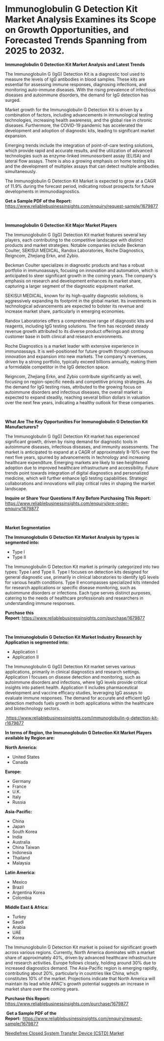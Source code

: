 <p><h1>Immunoglobulin G Detection Kit Market Analysis Examines its Scope on Growth Opportunities, and Forecasted Trends Spanning from 2025 to 2032.</h1></p><p><strong>Immunoglobulin G Detection Kit Market Analysis and Latest Trends</strong></p>
<p><p>The Immunoglobulin G (IgG) Detection Kit is a diagnostic tool used to measure the levels of IgG antibodies in blood samples. These kits are essential for assessing immune responses, diagnosing infections, and monitoring auto-immune diseases. With the rising prevalence of infectious diseases and autoimmune disorders, the demand for IgG detection has surged.</p><p>Market growth for the Immunoglobulin G Detection Kit is driven by a combination of factors, including advancements in immunological testing technologies, increasing health awareness, and the global rise in chronic diseases. Furthermore, the COVID-19 pandemic has accelerated the development and adoption of diagnostic kits, leading to significant market expansion. </p><p>Emerging trends include the integration of point-of-care testing solutions, which provide rapid and accurate results, and the utilization of advanced technologies such as enzyme-linked immunosorbent assay (ELISA) and lateral flow assays. There is also a growing emphasis on home testing kits and the development of multiplex assays that can detect multiple antibodies simultaneously. </p><p>The Immunoglobulin G Detection Kit Market is expected to grow at a CAGR of 11.9% during the forecast period, indicating robust prospects for future developments in immunodiagnostics.</p></p>
<p><strong>Get a Sample PDF of the Report:&nbsp;</strong> <a href="https://www.reliablebusinessinsights.com/enquiry/request-sample/1679877?utm_campaign=3193&utm_medium=2&utm_source=Github&utm_content=ia&utm_term=25032025&utm_id=immunoglobulin-g-detection-kit">https://www.reliablebusinessinsights.com/enquiry/request-sample/1679877</a></p>
<p>&nbsp;</p>
<p><strong>Immunoglobulin G Detection Kit Major Market Players</strong></p>
<p><p>The Immunoglobulin G (IgG) Detection Kit market features several key players, each contributing to the competitive landscape with distinct products and market strategies. Notable companies include Beckman Coulter, SEKISUI MEDICAL, Randox Laboratories, Roche Diagnostics, Reigncom, Zhejiang Erkn, and Zybio. </p><p>Beckman Coulter specializes in diagnostic products and has a robust portfolio in immunoassays, focusing on innovation and automation, which is anticipated to steer significant growth in the coming years. The company's emphasis on research and development enhances its market share, capturing a larger segment of the diagnostic equipment market.</p><p>SEKISUI MEDICAL, known for its high-quality diagnostic solutions, is aggressively expanding its footprint in the global market. Its investments in technological advancements are expected to bolster its revenue and increase market share, particularly in emerging economies.</p><p>Randox Laboratories offers a comprehensive range of diagnostic kits and reagents, including IgG testing solutions. The firm has recorded steady revenue growth attributed to its diverse product offerings and strong customer base in both clinical and research environments.</p><p>Roche Diagnostics is a market leader with extensive experience in immunoassays. It is well-positioned for future growth through continuous innovation and expansion into new markets. The company's revenues, driven by a strong portfolio, typically exceed billions annually, making them a formidable competitor in the IgG detection space.</p><p>Reigncom, Zhejiang Erkn, and Zybio contribute significantly as well, focusing on region-specific needs and competitive pricing strategies. As the demand for IgG testing rises, attributed to the growing focus on autoimmune disorders and infectious diseases, the overall market is expected to expand steadily, reaching several billion dollars in valuation over the next few years, indicating a healthy outlook for these companies.</p></p>
<p>&nbsp;</p>
<p><strong>What Are The Key Opportunities For Immunoglobulin G Detection Kit Manufacturers?</strong></p>
<p><p>The Immunoglobulin G (IgG) Detection Kit market has experienced significant growth, driven by rising demand for diagnostic tools in autoimmune diseases, infectious diseases, and immunity assessments. The market is anticipated to expand at a CAGR of approximately 8-10% over the next five years, spurred by advancements in technology and increasing healthcare expenditure. Emerging markets are likely to see heightened adoption due to improved healthcare infrastructure and accessibility. Future trends point towards integration of digital diagnostics and personalized medicine, which will further enhance IgG testing capabilities. Strategic collaborations and innovations will play critical roles in shaping the market landscape.</p></p>
<p><strong>Inquire or Share Your Questions If Any Before Purchasing This Report:</strong> <a href="https://www.reliablebusinessinsights.com/enquiry/pre-order-enquiry/1679877?utm_campaign=3193&utm_medium=2&utm_source=Github&utm_content=ia&utm_term=25032025&utm_id=immunoglobulin-g-detection-kit">https://www.reliablebusinessinsights.com/enquiry/pre-order-enquiry/1679877</a></p>
<p>&nbsp;</p>
<p><strong>Market Segmentation</strong></p>
<p><strong>The Immunoglobulin G Detection Kit Market Analysis by types is segmented into:</strong></p>
<p><ul><li>Type I</li><li>Type II</li></ul></p>
<p><p>The Immunoglobulin G Detection Kit market is primarily categorized into two types: Type I and Type II. Type I focuses on detection kits designed for general diagnostic use, primarily in clinical laboratories to identify IgG levels for various health conditions. Type II encompasses specialized kits intended for research applications or specific disease monitoring, such as autoimmune disorders or infections. Each type serves distinct purposes, catering to the needs of healthcare professionals and researchers in understanding immune responses.</p></p>
<p><strong>Purchase this Report:&nbsp;</strong><a href="https://www.reliablebusinessinsights.com/purchase/1679877?utm_campaign=3193&utm_medium=2&utm_source=Github&utm_content=ia&utm_term=25032025&utm_id=immunoglobulin-g-detection-kit">https://www.reliablebusinessinsights.com/purchase/1679877</a></p>
<p>&nbsp;</p>
<p><strong>The Immunoglobulin G Detection Kit Market Industry Research by Application is segmented into:</strong></p>
<p><ul><li>Application I</li><li>Application II</li></ul></p>
<p><p>The Immunoglobulin G (IgG) Detection Kit market serves various applications, primarily in clinical diagnostics and research settings. Application I focuses on disease detection and monitoring, such as autoimmune disorders and infections, where IgG levels provide critical insights into patient health. Application II includes pharmaceutical development and vaccine efficacy studies, leveraging IgG assays to evaluate immune responses. The demand for accurate and efficient IgG detection methods fuels growth in both applications within the healthcare and biotechnology sectors.</p></p>
<p><a href="https://www.reliablebusinessinsights.com/immunoglobulin-g-detection-kit-r1679877?utm_campaign=3193&utm_medium=2&utm_source=Github&utm_content=ia&utm_term=25032025&utm_id=immunoglobulin-g-detection-kit">&nbsp;https://www.reliablebusinessinsights.com/immunoglobulin-g-detection-kit-r1679877</a></p>
<p><strong>In terms of Region, the Immunoglobulin G Detection Kit Market Players available by Region are:</strong></p>
<p>
    <p> <strong> North America: </strong>
        <ul>
            <li>United States</li>
            <li>Canada</li>
        </ul>
        </p> 
    <p> <strong> Europe: </strong>
        <ul>
            <li>Germany</li>
            <li>France</li>
            <li>U.K.</li>
            <li>Italy</li>
            <li>Russia</li>
        </ul>
        </p> 
    <p> <strong> Asia-Pacific: </strong>
        <ul>
            <li>China</li>
            <li>Japan</li>
            <li>South Korea</li>
            <li>India</li>
            <li>Australia</li>
            <li>China Taiwan</li>
            <li>Indonesia</li>
            <li>Thailand</li>
            <li>Malaysia</li>
        </ul>
        </p> 
    <p> <strong> Latin America: </strong>
        <ul>
            <li>Mexico</li>
            <li>Brazil</li>
            <li>Argentina Korea</li>
            <li>Colombia</li>
        </ul>
        </p> 
    <p> <strong> Middle East & Africa: </strong>
        <ul>
            <li>Turkey</li>
            <li>Saudi</li>
            <li>Arabia</li>
            <li>UAE</li>
            <li>Korea</li>
        </ul>
    </p>
    </p>
<p><p>The Immunoglobulin G Detection Kit market is poised for significant growth across various regions. Currently, North America dominates with a market share of approximately 40%, driven by advanced healthcare infrastructure and research activities. Europe follows closely, holding around 30% due to increased diagnostics demand. The Asia-Pacific region is emerging rapidly, contributing about 20%, particularly in countries like China, which constitutes 10% of the market. Projections indicate that North America will maintain its lead while APAC's growth potential suggests an increase in market share over the coming years.</p></p>
<p><strong>Purchase this Report: </strong><a href="https://www.reliablebusinessinsights.com/purchase/1679877?utm_campaign=3193&utm_medium=2&utm_source=Github&utm_content=ia&utm_term=25032025&utm_id=immunoglobulin-g-detection-kit">https://www.reliablebusinessinsights.com/purchase/1679877</a></p>
<p>&nbsp;<strong>Get a Sample PDF of the Report:&nbsp;&nbsp;</strong><a href="https://www.reliablebusinessinsights.com/enquiry/request-sample/1679877?utm_campaign=3193&utm_medium=2&utm_source=Github&utm_content=ia&utm_term=25032025&utm_id=immunoglobulin-g-detection-kit">https://www.reliablebusinessinsights.com/enquiry/request-sample/1679877</a></p>
<p><strong></strong></p>
<p><p><a href="https://github.com/aaryaheron0c/Market-Research-Report-List-1/blob/main/needlefree-closed-system-transfer-device-cstd-market.md?utm_campaign=3193&utm_medium=2&utm_source=Github&utm_content=ia&utm_term=25032025&utm_id=immunoglobulin-g-detection-kit">Needlefree Closed System Transfer Device (CSTD) Market</a></p></p>